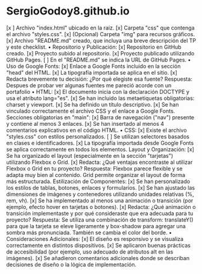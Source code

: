# SergioGodoy8.github.io
[x ] Archivo "index.html" ubicado en la raíz. 
[x] Carpeta "css" que contenga el archivo "styles.css". 
[x] (Opcional) Carpeta "img" para recursos gráficos. 
[x] Archivo "README.md" creado, que incluya una breve descripción del TP y este checklist. 
• Repositorio y Publicación: 
[x] Repositorio en GitHub creado. 
[x] Proyecto subido al repositorio. 
[x] Proyecto publicado utilizando GitHub Pages. 
[ ] En el "README.md" se indica la URL de GitHub Pages. 
• Uso de Google Fonts: 
[x] Enlace a Google Fonts incluido en la sección "head" del HTML. 
[x] La tipografía importada se aplica en el sitio. 
[x] Redacta brevemente tu decisión: ¿Por qué elegiste esa fuente? 
Respuesta: Despues de probar ver algunas fuentes me pareció acorde con un portafolio 
• HTML: 
 [x] El documento inicia con la declaración DOCTYPE y usa el atributo lang="es". 
[x] Se han incluido las metaetiquetas obligatorias: charset y viewport. 
[x] Se ha definido un título descriptivo. 
[x] Se han vinculado correctamente el archivo CSS y el enlace a Google Fonts. 
Secciones obligatorias en "main": 
[x] Barra de navegación ("nav") presente y contiene al menos 3 enlaces. 
[x] Se han insertado al menos 4 comentarios explicativos en el código HTML. 
• CSS: 
[x] Existe el archivo "styles.css" con estilos personalizados. 
[ ] Se utilizan selectores basados en clases e identificadores. 
[x] La tipografía importada desde Google Fonts se aplica correctamente en todos los elementos. 
Layout y Organización: 
[x] Se ha organizado el layout (especialmente en la sección "tarjetas") utilizando Flexbox o Grid. 
[x] Redacta: ¿Qué ventajas encontraste al utilizar Flexbox o Grid en tu proyecto? 
Respuesta: Flexbox parece flexible y se adapta muy bien al contenido. Grid permite organizar el layout de forma más estructurada.
Estilización de Componentes: 
[x] Se han personalizado los estilos de tablas, botones, enlaces y formularios. 
[x] Se han ajustado las dimensiones de imágenes y contenedores utilizando unidades relativas (%, 
rem, vh). 
[x] Se ha implementado al menos una animación o transición (por ejemplo, efecto hover en 
tarjetas o botones). 
[x] Redacta: ¿Qué animación o transición implementaste y por qué consideraste que era 
adecuada para tu proyecto? 
Respuesta: Se utiliza una combinación de transform: translateY() para que la tarjeta se eleve ligeramente y box-shadow para agregar una sombra más pronunciada. También se cambia el color del borde. 
• Consideraciones Adicionales: 
[x] El diseño es responsivo y se visualiza correctamente en distintos dispositivos. 
[x] Se aplicaron buenas prácticas de accesibilidad (por ejemplo, uso adecuado de atributos alt en 
las imágenes). 
[x] Se añadieron comentarios adicionales donde se describan decisiones de diseño o la lógica de 
implementación.
